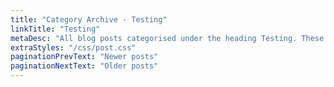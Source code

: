 ```yaml
---
title: "Category Archive - Testing"
linkTitle: "Testing"
metaDesc: "All blog posts categorised under the heading Testing. These are updated on a regular basis so do check back for updates."
extraStyles: "/css/post.css"
paginationPrevText: "Newer posts"
paginationNextText: "Older posts"
---
```

